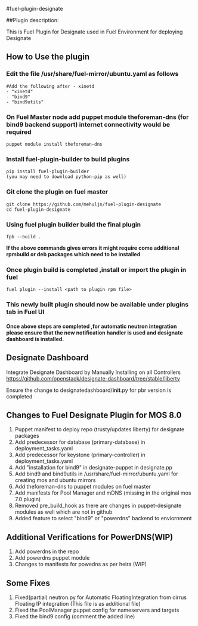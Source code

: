 #fuel-plugin-designate

##Plugin description:

This is Fuel Plugin for Designate used in Fuel Environment for deploying Designate

## How to Use the plugin

### Edit the file /usr/share/fuel-mirror/ubuntu.yaml as follows
```
#Add the following after - xinetd
- "xinetd"
- "bind9"
- "bind9utils"
```

### On Fuel Master node add puppet module theforeman-dns (for bind9 backend support) __internet connectivity would be required__
```
puppet module install theforeman-dns
```

### Install fuel-plugin-builder to build plugins
```
pip install fuel-plugin-builder
(you may need to download python-pip as well)
```

### Git clone the plugin on fuel master
```
git clone https://github.com/mehuljn/fuel-plugin-designate
cd fuel-plugin-designate
```
### Using fuel plugin builder build the final plugin 
`fpb --build .` 

__If the above commands gives errors it might require come additional rpmbuild or deb packages which need to be installed__
### Once plugin build is completed ,install or import the plugin in fuel
`fuel plugin --install <path to plugin rpm file>`

### This newly built plugin should now be available under plugins tab in Fuel UI

#### Once above steps are completed ,for automatic neutron integration please ensure that the new notification handler is used and designate dashboard is installed.

## Designate Dashboard

Integrate Designate Dashboard by Manually Installing on all Controllers
https://github.com/openstack/designate-dashboard/tree/stable/liberty

Ensure the change to designatedashboard/____init____.py for pbr version is completed


## Changes to Fuel Designate Plugin for MOS 8.0 

1. Puppet manifest to deploy repo (trusty/updates liberty) for designate packages
2. Add predecessor for database (primary-database) in deployment_tasks.yaml
3. Add predecessor for keystone (primary-controller) in deployment_tasks.yaml
4. Add "installation for bind9" in designate-puppet in designate.pp
5. Add bind9 and bind9utils in /usr/share/fuel-mirror/ubuntu.yaml  for creating mos and ubuntu mirrors
6. Add theforeman-dns to puppet modules on fuel master
7. Add manifests for Pool Manager and mDNS (missing in the original mos 7.0 plugin)
8. Removed pre_build_hook as there are changes in puppet-designate modules as well which are not in github
9. Added feature to select "bind9" or "powerdns" backend to enviornment

## Additional Verifications for PowerDNS(WIP)

1. Add powerdns in the repo
2. Add powerdns puppet module 
3. Changes to manifests for powedns as per heira (WIP)


## Some Fixes
1. Fixed(partial) neutron.py for Automatic FloatingIntegration from cirrus Floating IP integration (This file is as additional file)
2. Fixed the PoolManager puppet config for nameservers and targets
3. Fixed the bind9 config (comment the added line)
